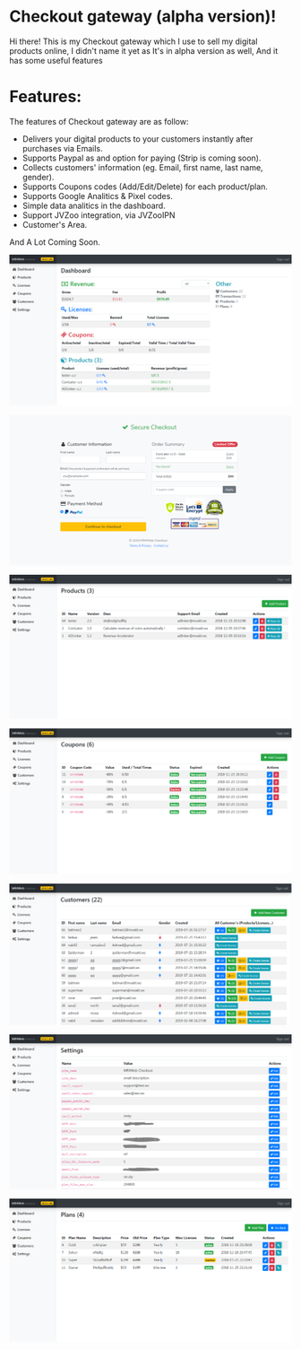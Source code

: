 # Checkout gateway (alpha version)!
Hi there!
This is my Checkout gateway which I use to sell my digital products online, I didn't name it yet as It's in alpha version as well, And it has some useful features
# Features:
The features of Checkout gateway are as follow:
- Delivers your digital products to your customers instantly after purchases via Emails.
- Supports Paypal as and option for paying (Strip is coming soon).
- Collects customers' information (eg. Email, first name, last name, gender).
- Supports Coupons codes (Add/Edit/Delete) for each product/plan.
- Supports Google Analitics & Pixel codes.
- Simple data analitics in the dashboard.
- Support JVZoo integration, via JVZooIPN
- Customer's Area.

And A Lot Coming Soon.

![](https://raw.githubusercontent.com/medram/gateway/master/wiki_stuff/1.PNG)

![](https://raw.githubusercontent.com/medram/gateway/master/wiki_stuff/7.PNG)

![](https://raw.githubusercontent.com/medram/gateway/master/wiki_stuff/2.PNG)

![](https://raw.githubusercontent.com/medram/gateway/master/wiki_stuff/4.PNG)

![](https://raw.githubusercontent.com/medram/gateway/master/wiki_stuff/5.PNG)

![](https://raw.githubusercontent.com/medram/gateway/master/wiki_stuff/6.PNG)

![](https://raw.githubusercontent.com/medram/gateway/master/wiki_stuff/8.PNG)

